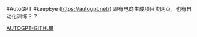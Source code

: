 #AutoGPT #keepEye 
(https://autogpt.net/)
即有电商生成项目卖网页，也有自动化训练？？


[AUTOGPT-GITHUB](https://github.com/Torantulino/Auto-GPT)
